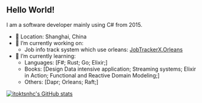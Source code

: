 ## Hello World!
I am a software developer mainly using C# from 2015.
- 📍  Location: Shanghai, China
- 🔭 I’m currently working on:
  - Job info track system which use orleans: [JobTrackerX.Orleans](https://github.com/Itoktsnhc/JobTrackerX.Orleans)
- 🌱 I’m currently learning: 
  - Languages: [F#; Rust; Go; Elixir;]
  - Books: [Design Data intensive application; Streaming systems; Elixir in Action; Functional and Reactive Domain Modeling;]
  - Others: [Dapr; Orleans; Raft;]

[![itoktsnhc's GitHub stats](https://github-readme-stats.vercel.app/api?username=itoktsnhc)](https://github.com/anuraghazra/github-readme-stats)
